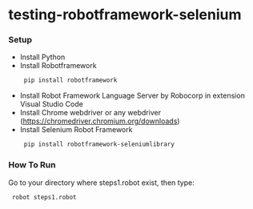 # testing-robotframework-selenium

### Setup
- Install Python
- Install Robotframework
  ```sh
   pip install robotframework
   ```
- Install Robot Framework Language Server by Robocorp in extension Visual Studio Code
- Install Chrome webdriver or any webdriver (https://chromedriver.chromium.org/downloads)
- Install Selenium Robot Framework
  ```sh
   pip install robotframework-seleniumlibrary
   ```


### How To Run
Go to your directory where steps1.robot exist, then type:
  ```sh
   robot steps1.robot
   ```
